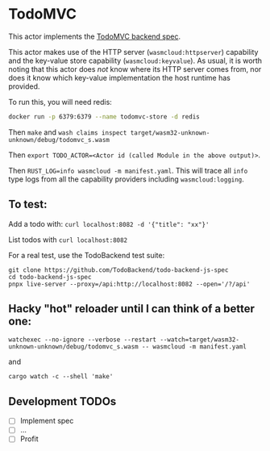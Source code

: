 # TodoMVC

This actor implements the [TodoMVC backend spec](https://github.com/TodoBackend/todo-backend-js-spec/blob/master/js/specs.js).

This actor makes use of the HTTP server (`wasmcloud:httpserver`) capability and the key-value store capability (`wasmcloud:keyvalue`). As usual, it is worth noting that this actor does _not_ know where its HTTP server comes from, nor does it know which key-value implementation the host runtime has provided.

To run this, you will need redis:

```bash
docker run -p 6379:6379 --name todomvc-store -d redis
```

Then `make` and `wash claims inspect target/wasm32-unknown-unknown/debug/todomvc_s.wasm`

Then `export TODO_ACTOR=<Actor id (called Module in the above output)>`.

Then `RUST_LOG=info wasmcloud -m manifest.yaml`. This will trace all `info` type logs from all the capability providers including `wasmcloud:logging`.

## To test:

Add a todo with: `curl localhost:8082 -d '{"title": "xx"}'`

List todos with `curl localhost:8082`

For a real test, use the TodoBackend test suite:

```
git clone https://github.com/TodoBackend/todo-backend-js-spec
cd todo-backend-js-spec
pnpx live-server --proxy=/api:http://localhost:8082 --open='/?/api'
```

## Hacky "hot" reloader until I can think of a better one:

```
watchexec --no-ignore --verbose --restart --watch=target/wasm32-unknown-unknown/debug/todomvc_s.wasm -- wasmcloud -m manifest.yaml
```

and

```
cargo watch -c --shell 'make'
```

## Development TODOs

- [ ] Implement spec
- [ ] ...
- [ ] Profit
